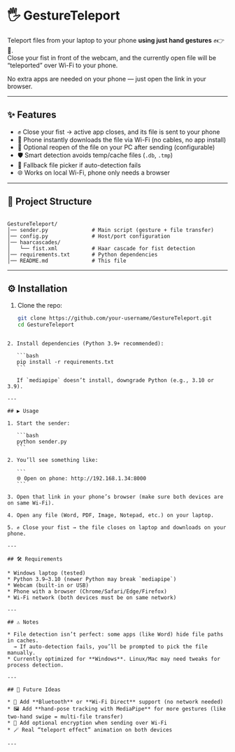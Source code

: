 # 🖐️ GestureTeleport

Teleport files from your laptop to your phone **using just hand gestures** ✊👉📲.  
Close your fist in front of the webcam, and the currently open file will be “teleported” over Wi-Fi to your phone.  

No extra apps are needed on your phone — just open the link in your browser.

---

## ✨ Features
- ✊ Close your fist → active app closes, and its file is sent to your phone  
- 📲 Phone instantly downloads the file via Wi-Fi (no cables, no app install)  
- 🤚 Optional reopen of the file on your PC after sending (configurable)  
- 🛡️ Smart detection avoids temp/cache files (`.db`, `.tmp`)  
- 📂 Fallback file picker if auto-detection fails  
- 🌐 Works on local Wi-Fi, phone only needs a browser  

---

## 📂 Project Structure
```

GestureTeleport/
│── sender.py              # Main script (gesture + file transfer)
│── config.py              # Host/port configuration
│── haarcascades/
│   └── fist.xml           # Haar cascade for fist detection
│── requirements.txt       # Python dependencies
│── README.md              # This file

````

---

## ⚙️ Installation

1. Clone the repo:
   ```bash
   git clone https://github.com/your-username/GestureTeleport.git
   cd GestureTeleport
````

2. Install dependencies (Python 3.9+ recommended):

   ```bash
   pip install -r requirements.txt
   ```

   If `mediapipe` doesn’t install, downgrade Python (e.g., 3.10 or 3.9).

---

## ▶️ Usage

1. Start the sender:

   ```bash
   python sender.py
   ```

2. You’ll see something like:

   ```
   🌐 Open on phone: http://192.168.1.34:8000
   ```

3. Open that link in your phone’s browser (make sure both devices are on same Wi-Fi).

4. Open any file (Word, PDF, Image, Notepad, etc.) on your laptop.

5. ✊ Close your fist → the file closes on laptop and downloads on your phone.

---

## 🛠️ Requirements

* Windows laptop (tested)
* Python 3.9–3.10 (newer Python may break `mediapipe`)
* Webcam (built-in or USB)
* Phone with a browser (Chrome/Safari/Edge/Firefox)
* Wi-Fi network (both devices must be on same network)

---

## ⚠️ Notes

* File detection isn’t perfect: some apps (like Word) hide file paths in caches.
  → If auto-detection fails, you’ll be prompted to pick the file manually.
* Currently optimized for **Windows**. Linux/Mac may need tweaks for process detection.

---

## 🔮 Future Ideas

* 📡 Add **Bluetooth** or **Wi-Fi Direct** support (no network needed)
* 🖼️ Add **hand-pose tracking with MediaPipe** for more gestures (like two-hand swipe = multi-file transfer)
* 🔐 Add optional encryption when sending over Wi-Fi
* 🪄 Real “teleport effect” animation on both devices

---



